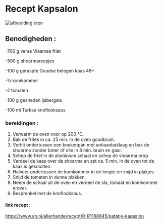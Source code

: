 # Recept Kapsalon 
![afbeelding eten](https://static.ah.nl/static/recepten/img_092923_1600x_JPG.jpg)
## Benodigheden :
-700 g
verse Vlaamse friet


-500 g
shoarmareepjes


-100 g
geraspte Goudse belegen kaas 48+


-½
komkommer


-2
tomaten

-100 g
gesneden ijsbergsla


-100 ml
Turkse knoflooksaus

### bereidingen :
1. Verwarm de oven voor op 200 °C. 
2. Bak de frites in ca. 25 min. in de oven goudbruin. 
3. Verhit ondertussen een koekenpan met antiaanbaklaag en bak de shoarma zonder boter of olie in 8 min. bruin en gaar. 
4. Schep de friet in de aluminium schaal en schep de shoarma erop. 
5. Verdeel de kaas over de shoarma en zet ca. 5 min. in de oven tot de kaas is gesmolten. 
6. Halveer ondertussen de komkommer in de lengte en snijd in plakjes. 
7. Snijd de tomaten in dunne plakken. 
8. Neem de schaal uit de oven en verdeel de sla, tomaat en komkommer erover. 
9. Besprenkel met de knoflooksaus.

#### link recept :
https://www.ah.nl/allerhande/recept/R-R1188845/patatje-kapsalon
